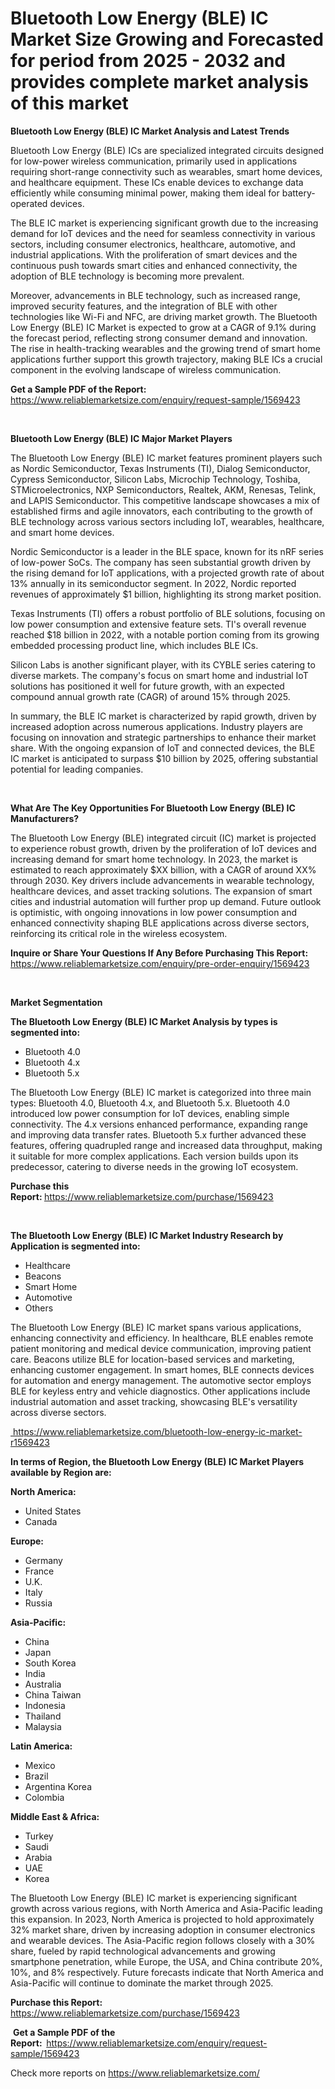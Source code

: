 <p><h1>Bluetooth Low Energy (BLE) IC Market Size Growing and Forecasted for period from 2025 - 2032 and provides complete market analysis of this market</h1></p><p><strong>Bluetooth Low Energy (BLE) IC Market Analysis and Latest Trends</strong></p>
<p><p>Bluetooth Low Energy (BLE) ICs are specialized integrated circuits designed for low-power wireless communication, primarily used in applications requiring short-range connectivity such as wearables, smart home devices, and healthcare equipment. These ICs enable devices to exchange data efficiently while consuming minimal power, making them ideal for battery-operated devices.</p><p>The BLE IC market is experiencing significant growth due to the increasing demand for IoT devices and the need for seamless connectivity in various sectors, including consumer electronics, healthcare, automotive, and industrial applications. With the proliferation of smart devices and the continuous push towards smart cities and enhanced connectivity, the adoption of BLE technology is becoming more prevalent.</p><p>Moreover, advancements in BLE technology, such as increased range, improved security features, and the integration of BLE with other technologies like Wi-Fi and NFC, are driving market growth. The Bluetooth Low Energy (BLE) IC Market is expected to grow at a CAGR of 9.1% during the forecast period, reflecting strong consumer demand and innovation. The rise in health-tracking wearables and the growing trend of smart home applications further support this growth trajectory, making BLE ICs a crucial component in the evolving landscape of wireless communication.</p></p>
<p><strong>Get a Sample PDF of the Report:&nbsp;</strong> <a href="https://www.reliablemarketsize.com/enquiry/request-sample/1569423?utm_campaign=2526&utm_medium=2&utm_source=Github&utm_content=ia&utm_term=25032025&utm_id=bluetooth-low-energy-ble-ic">https://www.reliablemarketsize.com/enquiry/request-sample/1569423</a></p>
<p>&nbsp;</p>
<p><strong>Bluetooth Low Energy (BLE) IC Major Market Players</strong></p>
<p><p>The Bluetooth Low Energy (BLE) IC market features prominent players such as Nordic Semiconductor, Texas Instruments (TI), Dialog Semiconductor, Cypress Semiconductor, Silicon Labs, Microchip Technology, Toshiba, STMicroelectronics, NXP Semiconductors, Realtek, AKM, Renesas, Telink, and LAPIS Semiconductor. This competitive landscape showcases a mix of established firms and agile innovators, each contributing to the growth of BLE technology across various sectors including IoT, wearables, healthcare, and smart home devices.</p><p>Nordic Semiconductor is a leader in the BLE space, known for its nRF series of low-power SoCs. The company has seen substantial growth driven by the rising demand for IoT applications, with a projected growth rate of about 13% annually in its semiconductor segment. In 2022, Nordic reported revenues of approximately $1 billion, highlighting its strong market position.</p><p>Texas Instruments (TI) offers a robust portfolio of BLE solutions, focusing on low power consumption and extensive feature sets. TI's overall revenue reached $18 billion in 2022, with a notable portion coming from its growing embedded processing product line, which includes BLE ICs.</p><p>Silicon Labs is another significant player, with its CYBLE series catering to diverse markets. The company's focus on smart home and industrial IoT solutions has positioned it well for future growth, with an expected compound annual growth rate (CAGR) of around 15% through 2025.</p><p>In summary, the BLE IC market is characterized by rapid growth, driven by increased adoption across numerous applications. Industry players are focusing on innovation and strategic partnerships to enhance their market share. With the ongoing expansion of IoT and connected devices, the BLE IC market is anticipated to surpass $10 billion by 2025, offering substantial potential for leading companies.</p></p>
<p>&nbsp;</p>
<p><strong>What Are The Key Opportunities For Bluetooth Low Energy (BLE) IC Manufacturers?</strong></p>
<p><p>The Bluetooth Low Energy (BLE) integrated circuit (IC) market is projected to experience robust growth, driven by the proliferation of IoT devices and increasing demand for smart home technology. In 2023, the market is estimated to reach approximately $XX billion, with a CAGR of around XX% through 2030. Key drivers include advancements in wearable technology, healthcare devices, and asset tracking solutions. The expansion of smart cities and industrial automation will further prop up demand. Future outlook is optimistic, with ongoing innovations in low power consumption and enhanced connectivity shaping BLE applications across diverse sectors, reinforcing its critical role in the wireless ecosystem.</p></p>
<p><strong>Inquire or Share Your Questions If Any Before Purchasing This Report:</strong> <a href="https://www.reliablemarketsize.com/enquiry/pre-order-enquiry/1569423?utm_campaign=2526&utm_medium=2&utm_source=Github&utm_content=ia&utm_term=25032025&utm_id=bluetooth-low-energy-ble-ic">https://www.reliablemarketsize.com/enquiry/pre-order-enquiry/1569423</a></p>
<p>&nbsp;</p>
<p><strong>Market Segmentation</strong></p>
<p><strong>The Bluetooth Low Energy (BLE) IC Market Analysis by types is segmented into:</strong></p>
<p><ul><li>Bluetooth 4.0</li><li>Bluetooth 4.x</li><li>Bluetooth 5.x</li></ul></p>
<p><p>The Bluetooth Low Energy (BLE) IC market is categorized into three main types: Bluetooth 4.0, Bluetooth 4.x, and Bluetooth 5.x. Bluetooth 4.0 introduced low power consumption for IoT devices, enabling simple connectivity. The 4.x versions enhanced performance, expanding range and improving data transfer rates. Bluetooth 5.x further advanced these features, offering quadrupled range and increased data throughput, making it suitable for more complex applications. Each version builds upon its predecessor, catering to diverse needs in the growing IoT ecosystem.</p></p>
<p><strong>Purchase this Report:&nbsp;</strong><a href="https://www.reliablemarketsize.com/purchase/1569423?utm_campaign=2526&utm_medium=2&utm_source=Github&utm_content=ia&utm_term=25032025&utm_id=bluetooth-low-energy-ble-ic">https://www.reliablemarketsize.com/purchase/1569423</a></p>
<p>&nbsp;</p>
<p><strong>The Bluetooth Low Energy (BLE) IC Market Industry Research by Application is segmented into:</strong></p>
<p><ul><li>Healthcare</li><li>Beacons</li><li>Smart Home</li><li>Automotive</li><li>Others</li></ul></p>
<p><p>The Bluetooth Low Energy (BLE) IC market spans various applications, enhancing connectivity and efficiency. In healthcare, BLE enables remote patient monitoring and medical device communication, improving patient care. Beacons utilize BLE for location-based services and marketing, enhancing customer engagement. In smart homes, BLE connects devices for automation and energy management. The automotive sector employs BLE for keyless entry and vehicle diagnostics. Other applications include industrial automation and asset tracking, showcasing BLE's versatility across diverse sectors.</p></p>
<p><a href="https://www.reliablemarketsize.com/bluetooth-low-energy-ic-market-r1569423?utm_campaign=2526&utm_medium=2&utm_source=Github&utm_content=ia&utm_term=25032025&utm_id=bluetooth-low-energy-ble-ic">&nbsp;https://www.reliablemarketsize.com/bluetooth-low-energy-ic-market-r1569423</a></p>
<p><strong>In terms of Region, the Bluetooth Low Energy (BLE) IC Market Players available by Region are:</strong></p>
<p>
    <p> <strong> North America: </strong>
        <ul>
            <li>United States</li>
            <li>Canada</li>
        </ul>
        </p> 
    <p> <strong> Europe: </strong>
        <ul>
            <li>Germany</li>
            <li>France</li>
            <li>U.K.</li>
            <li>Italy</li>
            <li>Russia</li>
        </ul>
        </p> 
    <p> <strong> Asia-Pacific: </strong>
        <ul>
            <li>China</li>
            <li>Japan</li>
            <li>South Korea</li>
            <li>India</li>
            <li>Australia</li>
            <li>China Taiwan</li>
            <li>Indonesia</li>
            <li>Thailand</li>
            <li>Malaysia</li>
        </ul>
        </p> 
    <p> <strong> Latin America: </strong>
        <ul>
            <li>Mexico</li>
            <li>Brazil</li>
            <li>Argentina Korea</li>
            <li>Colombia</li>
        </ul>
        </p> 
    <p> <strong> Middle East & Africa: </strong>
        <ul>
            <li>Turkey</li>
            <li>Saudi</li>
            <li>Arabia</li>
            <li>UAE</li>
            <li>Korea</li>
        </ul>
    </p>
    </p>
<p><p>The Bluetooth Low Energy (BLE) IC market is experiencing significant growth across various regions, with North America and Asia-Pacific leading this expansion. In 2023, North America is projected to hold approximately 32% market share, driven by increasing adoption in consumer electronics and wearable devices. The Asia-Pacific region follows closely with a 30% share, fueled by rapid technological advancements and growing smartphone penetration, while Europe, the USA, and China contribute 20%, 10%, and 8% respectively. Future forecasts indicate that North America and Asia-Pacific will continue to dominate the market through 2025.</p></p>
<p><strong>Purchase this Report: </strong><a href="https://www.reliablemarketsize.com/purchase/1569423?utm_campaign=2526&utm_medium=2&utm_source=Github&utm_content=ia&utm_term=25032025&utm_id=bluetooth-low-energy-ble-ic">https://www.reliablemarketsize.com/purchase/1569423</a></p>
<p>&nbsp;<strong>Get a Sample PDF of the Report:&nbsp;&nbsp;</strong><a href="https://www.reliablemarketsize.com/enquiry/request-sample/1569423?utm_campaign=2526&utm_medium=2&utm_source=Github&utm_content=ia&utm_term=25032025&utm_id=bluetooth-low-energy-ble-ic">https://www.reliablemarketsize.com/enquiry/request-sample/1569423</a></p>
<p><strong></strong></p>
<p>Check more reports on <a href="https://www.reliablemarketsize.com/?utm_campaign=2526&utm_medium=2&utm_source=Github&utm_content=ia&utm_term=25032025&utm_id=bluetooth-low-energy-ble-ic">https://www.reliablemarketsize.com/</a></p>
